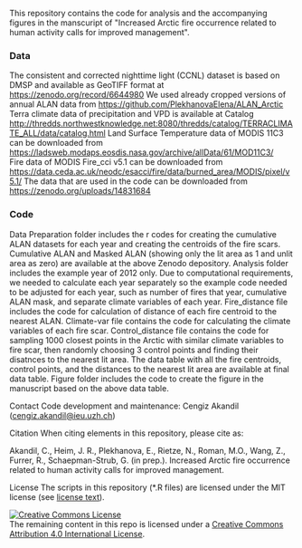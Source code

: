 This repository contains the code for analysis and the accompanying figures in the manscuript of "Increased Arctic fire occurrence related to human activity calls for improved management". 

### Data

The consistent and corrected nighttime light (CCNL) dataset is based on DMSP and available as GeoTIFF format at https://zenodo.org/record/6644980
We used already cropped versions of annual ALAN data from https://github.com/PlekhanovaElena/ALAN_Arctic
Terra climate data of precipitation and VPD is available at Catalog http://thredds.northwestknowledge.net:8080/thredds/catalog/TERRACLIMATE_ALL/data/catalog.html
Land Surface Temperature data of MODIS 11C3 can be downloaded from https://ladsweb.modaps.eosdis.nasa.gov/archive/allData/61/MOD11C3/  
Fire data of MODIS Fire_cci v5.1 can be downloaded from https://data.ceda.ac.uk/neodc/esacci/fire/data/burned_area/MODIS/pixel/v5.1/
The data that are used in the code can be downloaded from https://zenodo.org/uploads/14831684

### Code

Data Preparation folder includes the r codes for creating the cumulative ALAN datasets for each year and creating the centroids of the fire scars. Cumulative ALAN and Masked ALAN (showing only the lit area as 1 and unlit area as zero) are available at the above Zenodo depository.
Analysis folder includes the example year of 2012 only. Due to computational requirements, we needed to calculate each year separately so the example code needed to be adjusted for each year, such as number of fires that year, cumulative ALAN mask, and separate climate variables of each year. Fire_distance file includes the code for calculation of distance of each fire centroid to the nearest ALAN. Climate-var file contains the code for calculating the climate variables of each fire scar. Control_distance file contains the code for sampling 1000 closest points in the Arctic with similar climate variables to fire scar, then randomly choosing 3 control points and finding their disatnces to the nearest lit area.
The data table with all the fire centroids, control points, and the distances to the nearest lit area are available at final data table.
Figure folder includes the code to create the figure in the manuscript based on the above data table. 





Contact
Code development and maintenance: Cengiz Akandil (cengiz.akandil@ieu.uzh.ch)


Citation
When citing elements in this repository, please cite as:

Akandil, C., Heim, J. R., Plekhanova, E., Rietze, N., Roman, M.O., Wang, Z., Furrer, R., Schaepman-Strub, G. (in prep.). Increased Arctic fire occurrence related to human activity calls for improved management. 


License
The scripts in this repository (*.R files) are licensed under the MIT license (see [license text](https://github.com/nrietze/SiberiaFires/blob/main/LICENSE)).<br>

<a rel="license" href="http://creativecommons.org/licenses/by/4.0/"><img alt="Creative Commons License" style="border-width:0" src="https://i.creativecommons.org/l/by/4.0/88x31.png" /></a><br />The remaining content in this repo is licensed under a <a rel="license" href="http://creativecommons.org/licenses/by/4.0/">Creative Commons Attribution 4.0 International License</a>.


